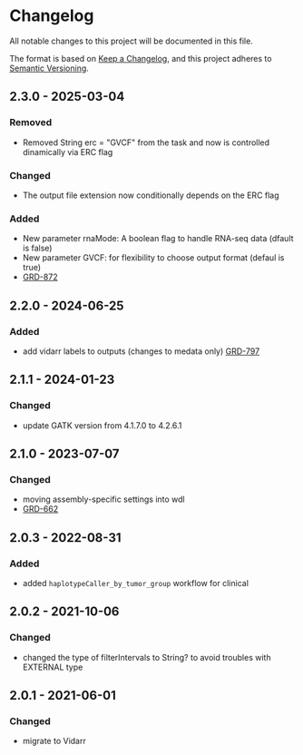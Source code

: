 # Changelog
All notable changes to this project will be documented in this file.

The format is based on [Keep a Changelog](https://keepachangelog.com/en/1.0.0/),
and this project adheres to [Semantic Versioning](https://semver.org/spec/v2.0.0.html).

## 2.3.0 - 2025-03-04
### Removed
- Removed String erc = "GVCF" from the task and now is controlled dinamically via ERC flag

### Changed
- The output file extension now conditionally depends on the ERC flag

### Added
- New parameter rnaMode: A boolean flag to handle RNA-seq data (dfault is false)
- New parameter GVCF: for flexibility to choose output format (defaul is true)
- [GRD-872](https://jira.oicr.on.ca/browse/GRD-872)

## 2.2.0 - 2024-06-25
### Added
- add vidarr labels to outputs (changes to medata only)
[GRD-797](https://jira.oicr.on.ca/browse/GRD-797) 

## 2.1.1 - 2024-01-23
### Changed
- update GATK version from 4.1.7.0 to 4.2.6.1

## 2.1.0 - 2023-07-07
### Changed
- moving assembly-specific settings into wdl
- [GRD-662](https://jira.oicr.on.ca/browse/GRD-662)

## 2.0.3 - 2022-08-31
### Added
- added `haplotypeCaller_by_tumor_group` workflow for clinical

## 2.0.2 - 2021-10-06
### Changed
- changed the type of filterIntervals to String? to avoid troubles with EXTERNAL type

## 2.0.1 - 2021-06-01
### Changed
- migrate to Vidarr
